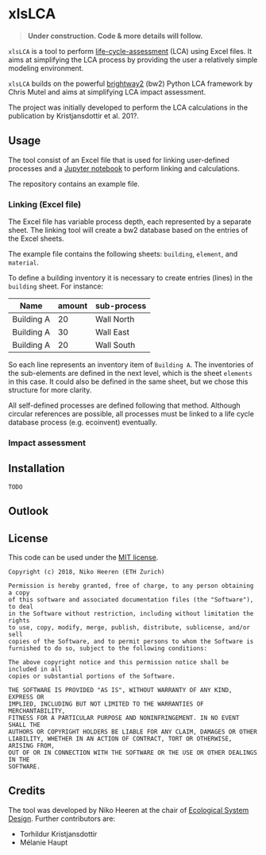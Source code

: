# xlsLCA

> **Under construction. Code & more details will follow.**

`xlsLCA` is a tool to perform [life-cycle-assessment](https://en.wikipedia.org/wiki/Life-cycle_assessment) (LCA) using Excel files. It aims at simplifying the LCA process by providing the user a relatively simple modeling environment.

`xlsLCA` builds on the powerful [brightway2](https://brightwaylca.org/) (bw2) Python LCA framework by Chris Mutel and aims at simplifying LCA impact assessment.

The project was initially developed to perform the LCA calculations in the publication by Kristjansdottir et al. 201?.

## Usage

The tool consist of an Excel file that is used for linking user-defined processes and a [Jupyter notebook](http://jupyter.org/) to perform linking and calculations.

The repository contains an example file.

### Linking (Excel file)

The Excel file has variable process depth, each represented by a separate sheet. The linking tool will create a bw2 database based on the entries of the Excel sheets.

The example file contains the following sheets: `building`, `element`, and `material`.

To define a building inventory it is necessary to create entries (lines) in the `building` sheet. For instance:

| Name       | amount | sub-process |
|------------|--------|-------------|
| Building A | 20     | Wall North  |
| Building A | 30     | Wall East   |
| Building A | 20     | Wall South  |

So each line represents an inventory item of `Building A`. The inventories of the sub-elements are defined in the next level, which is the sheet `elements` in this case. It could also be defined in the same sheet, but we chose this structure for more clarity.

All self-defined processes are defined following that method. Although circular references are possible, all processes must be linked to a life cycle database process (e.g. ecoinvent) eventually.

### Impact assessment

## Installation

    TODO

## Outlook

## License

This code can be used under the [MIT license](https://choosealicense.com/licenses/mit/).

    Copyright (c) 2018, Niko Heeren (ETH Zurich)

    Permission is hereby granted, free of charge, to any person obtaining a copy
    of this software and associated documentation files (the "Software"), to deal
    in the Software without restriction, including without limitation the rights
    to use, copy, modify, merge, publish, distribute, sublicense, and/or sell
    copies of the Software, and to permit persons to whom the Software is
    furnished to do so, subject to the following conditions:

    The above copyright notice and this permission notice shall be included in all
    copies or substantial portions of the Software.

    THE SOFTWARE IS PROVIDED "AS IS", WITHOUT WARRANTY OF ANY KIND, EXPRESS OR
    IMPLIED, INCLUDING BUT NOT LIMITED TO THE WARRANTIES OF MERCHANTABILITY,
    FITNESS FOR A PARTICULAR PURPOSE AND NONINFRINGEMENT. IN NO EVENT SHALL THE
    AUTHORS OR COPYRIGHT HOLDERS BE LIABLE FOR ANY CLAIM, DAMAGES OR OTHER
    LIABILITY, WHETHER IN AN ACTION OF CONTRACT, TORT OR OTHERWISE, ARISING FROM,
    OUT OF OR IN CONNECTION WITH THE SOFTWARE OR THE USE OR OTHER DEALINGS IN THE
    SOFTWARE.

## Credits

The tool was developed by Niko Heeren at the chair of [Ecological System Design](http://www.esd.ifu.ethz.ch/). Further contributors are:

- Torhildur Kristjansdottir
- Mélanie Haupt
